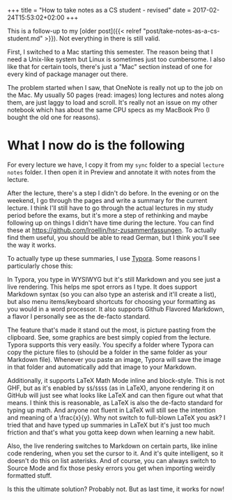 +++
title = "How to take notes as a CS student - revised"
date = 2017-02-24T15:53:02+02:00
+++

This is a follow-up to my [older post]({{< relref "post/take-notes-as-a-cs-student.md" >}}). Not everything in there is still valid.

First, I switched to a Mac starting this semester. The reason being that I need a Unix-like system but Linux is sometimes just too cumbersome. I also like that for certain tools, there's just a "Mac" section instead of one for every kind of package manager out there.

The problem started when I saw, that OneNote is really not up to the job on the Mac. My usually 50 pages (read: images) long lectures and notes along them, are just laggy to load and scroll. It's really not an issue on my other notebook which has about the same CPU specs as my MacBook Pro (I bought the old one for reasons).

# What I now do is the following

For every lecture we have, I copy it from my `sync` folder to a special `lecture notes` folder. I then open it in Preview and annotate it with notes from the lecture.

After the lecture, there's a step I didn't do before. In the evening or on the weekend, I go through the pages and write a summary for the current lecture. I think I'll still have to go through the actual lectures in my study period before the exams, but it's more a step of rethinking and maybe following up on things I didn't have time during the lecture. You can find these at https://github.com/lroellin/hsr-zusammenfassungen. To actually find them useful, you should be able to read German, but I think you'll see the way it works.

To actually type up these summaries, I use [Typora](https://www.typora.io). Some reasons I particularly chose this:

In Typora, you type in WYSIWYG but it's still Markdown and you see just a live rendering. This helps me spot errors as I type. It does support Markdown syntax (so you can also type an asterisk and it'll create a list), but also menu items/keyboard shortcuts for choosing your formatting as you would in a word processor. It also supports Github Flavored Markdown, a flavor I personally see as the de-facto standard.

The feature that's made it stand out the most, is picture pasting from the clipboard. See, some graphics are best simply copied from the lecture. Typora supports this very easily. You specify a folder where Typora can copy the picture files to (should be a folder in the same folder as your Markdown file). Whenever you paste an image, Typora will save the image in that folder and automatically add that image to your Markdown.

Additionally, it supports LaTeX Math Mode inline and block-style. This is not GHF, but as it's enabled by `$$`/`$$$$` (as in LaTeX), anyone rendering it on GitHub will just see what looks like LaTeX and can then figure out what that means. I think this is reasonable, as LaTeX is also the de-facto standard for typing up math. And anyone not fluent in LaTeX will still see the intention and meaning of a \frac{x}{y}. Why not switch to full-blown LaTeX you ask? I tried that and have typed up summaries in LaTeX but it's just too much friction and that's what you gotta keep down when learning a new habit.

Also, the live rendering switches to Markdown on certain parts, like inline code rendering, when you set the cursor to it. And it's quite intelligent, so it doesn't do this on list asterisks. And of course, you can always switch to Source Mode and fix those pesky errors you get when importing weirdly formatted stuff.

Is this the ultimate solution? Probably not. But as last time, it works for now!